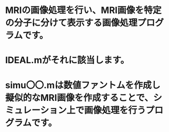 # MRIの画像処理を行い、MRI画像を特定の分子に分けて表示する画像処理プログラムです。
# IDEAL.mがそれに該当します。
# simu〇〇.mは数値ファントムを作成し擬似的なMRI画像を作成することで、シミュレーション上で画像処理を行うプログラムです。
